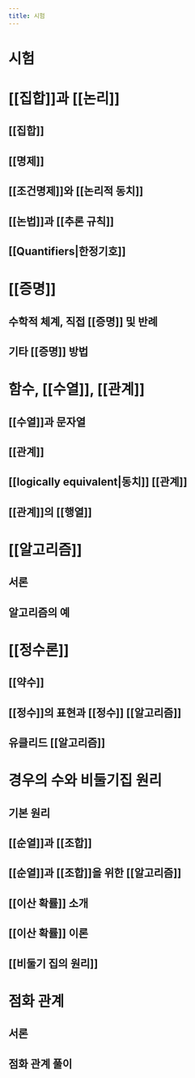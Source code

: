 ```yaml
---
title: 시험
---
```


# 시험

# [[집합]]과 [[논리]]

## [[집합]]

## [[명제]]

## [[조건명제]]와 [[논리적 동치]]

## [[논법]]과 [[추론 규칙]]

## [[Quantifiers|한정기호]]

# [[증명]]

## 수학적 체계, 직접 [[증명]] 및 반례

## 기타 [[증명]] 방법

# 함수, [[수열]], [[관계]]

## [[수열]]과 문자열

## [[관계]]

## [[logically equivalent|동치]] [[관계]]

## [[관계]]의 [[행열]]

# [[알고리즘]]

## 서론

## 알고리즘의 예

# [[정수론]]

## [[약수]]

## [[정수]]의 표현과 [[정수]] [[알고리즘]]

## 유클리드 [[알고리즘]]

# 경우의 수와 비둘기집 원리

## 기본 원리

## [[순열]]과 [[조합]]

## [[순열]]과 [[조합]]을 위한 [[알고리즘]]

## [[이산 확률]] 소개

## [[이산 확률]] 이론

## [[비둘기 집의 원리]]

# 점화 관계

## 서론

## 점화 관계 풀이
